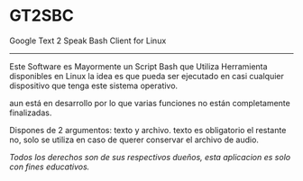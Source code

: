 # GT2SBC
Google Text 2 Speak Bash Client for Linux
**************************

Este Software es Mayormente un Script Bash que Utiliza Herramienta disponibles en Linux
la idea es que pueda ser ejecutado en casi cualquier dispositivo que tenga este sistema operativo.

aun está en desarrollo por lo que varias funciones no están completamente finalizadas.

Dispones de 2 argumentos: texto y archivo. texto es obligatorio el restante no, solo se utiliza en caso de querer conservar el archivo de audio.

*Todos los derechos son de sus respectivos dueños, esta aplicacion es solo con fines educativos.*
